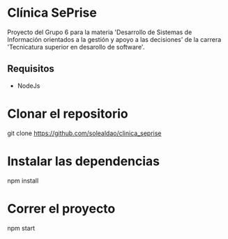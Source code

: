 # Clínica SePrise

Proyecto del Grupo 6 para la materia 'Desarrollo de Sistemas de Información orientados a la gestión y apoyo a las decisiones' de la carrera 'Tecnicatura superior en desarollo de software'.

## Requisitos

-  NodeJs

# Clonar el repositorio

git clone https://github.com/solealdao/clinica_seprise

# Instalar las dependencias

npm install

# Correr el proyecto

npm start
